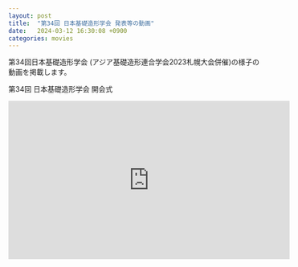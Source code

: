 ```yaml
---
layout: post
title:  "第34回 日本基礎造形学会 発表等の動画"
date:   2024-03-12 16:30:08 +0900
categories: movies
---
```

第34回日本基礎造形学会 (アジア基礎造形連合学会2023札幌大会併催)の様子の動画を掲載します。

第34回 日本基礎造形学会 開会式
<iframe width="560" height="315" src="https://youtu.be/eVRalmhUWT4" frameborder="0" allow="accelerometer; autoplay; encrypted-media; gyroscope; picture-in-picture" allowfullscreen></iframe>
